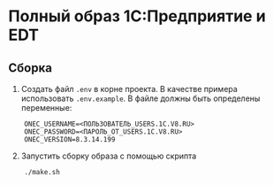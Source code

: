 # Полный образ 1С:Предприятие и EDT

## Сборка 

1. Создать файл `.env` в корне проекта. В качестве примера использовать `.env.example`. В файле должны быть определены переменные:
```
    ONEC_USERNAME=<ПОЛЬЗОВАТЕЛЬ_USERS.1C.V8.RU>
    ONEC_PASSWORD=<ПАРОЛЬ_ОТ_USERS.1C.V8.RU>
    ONEC_VERSION=8.3.14.199
```

2. Запустить сборку образа с помощью скрипта

```
    ./make.sh
```
